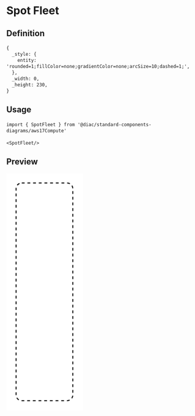 # Spot Fleet

## Definition

```
{
  _style: { 
    entity: 'rounded=1;fillColor=none;gradientColor=none;arcSize=10;dashed=1;',
  },
  _width: 0,
  _height: 230,
}
```

## Usage

```
import { SpotFleet } from '@diac/standard-components-diagrams/aws17Compute'

<SpotFleet/>
```

## Preview

<img src="./spot-fleet.png" width="200"/>
